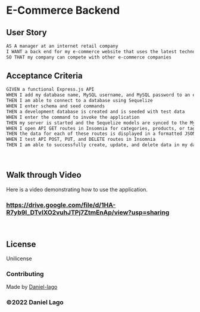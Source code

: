 # E-Commerce Backend
 
## User Story

```md
AS A manager at an internet retail company
I WANT a back end for my e-commerce website that uses the latest technologies
SO THAT my company can compete with other e-commerce companies
```

## Acceptance Criteria

```md
GIVEN a functional Express.js API
WHEN I add my database name, MySQL username, and MySQL password to an environment variable file
THEN I am able to connect to a database using Sequelize
WHEN I enter schema and seed commands
THEN a development database is created and is seeded with test data
WHEN I enter the command to invoke the application
THEN my server is started and the Sequelize models are synced to the MySQL database
WHEN I open API GET routes in Insomnia for categories, products, or tags
THEN the data for each of these routes is displayed in a formatted JSON
WHEN I test API POST, PUT, and DELETE routes in Insomnia
THEN I am able to successfully create, update, and delete data in my database
```

<br>

## Walk through Video
Here is a video demonstrating how to use the application. 

### https://drive.google.com/file/d/1HA-R7yb9l_DTvIXO2vuhJTPj7ZtmEnAp/view?usp=sharing

<br>

## License
 Unilicense


### Contributing
Made by [Daniel-lago](https://github.com/Daniel-lago)



### ©️2022 Daniel Lago
